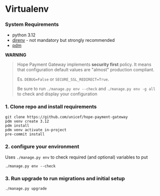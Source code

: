 # Virtualenv


### System Requirements

- python 3.12
- [direnv](https://direnv.net/) - not mandatory but strongly recommended
- [pdm](https://pdm.fming.dev/2.9/)


**WARNING**  
> Hope Payment Gateway implements **security first** policy. It means that configuration default values are "almost" production compliant.
> 
> Es. `DEBUG=False` or `SECURE_SSL_REDIRECT=True`. 
> 
> Be sure to run `./manage.py env --check` and  `./manage.py env -g all` to check and display your configuration
 


### 1. Clone repo and install requirements
    git clone https://github.com/unicef/hope-payment-gateway 
    pdm venv create 3.12
    pdm install
    pdm venv activate in-project
    pre-commit install

### 2. configure your environment

Uses `./manage.py env` to check required (and optional) variables to put 

    ./manage.py env --check


### 3. Run upgrade to run migrations and initial setup

    ./manage.py upgrade

